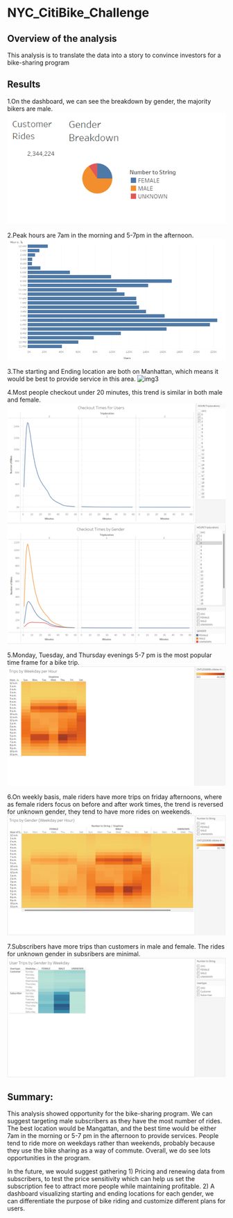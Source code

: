 # NYC_CitiBike_Challenge
## Overview of the analysis
This analysis is to translate the data into a story to convince investors for a bike-sharing program

## Results
1.On the dashboard, we can see the breakdown by gender, the majority bikers are male.
![img1](https://github.com/siqiou/NYC_CitiBike_Challenge/blob/31bcadd374fee6e2bcdbdd8861e2c8fd062402c6/dashboard.png)

2.Peak hours are 7am in the morning and 5-7pm in the afternoon.
![img2](https://github.com/siqiou/NYC_CitiBike_Challenge/blob/31bcadd374fee6e2bcdbdd8861e2c8fd062402c6/August%20peak%20hour.png)

3.The starting and Ending location are both on Manhattan, which means it would be best to provide service in this area.
![img3]()

4.Most people checkout under 20 minutes, this trend is similar in both male and female.
![img4-1](https://github.com/siqiou/NYC_CitiBike_Challenge/blob/b7906736bc9766fc8db6e90ea9ee4d8492bd68ae/Checkout%20Times%20for%20Users.png)
![img4-2](https://github.com/siqiou/NYC_CitiBike_Challenge/blob/b7906736bc9766fc8db6e90ea9ee4d8492bd68ae/Checkout%20Times%20by%20Gender.png)

5.Monday, Tuesday, and Thursday evenings 5-7 pm is the most popular time frame for a bike trip.
![img5](https://github.com/siqiou/NYC_CitiBike_Challenge/blob/b7906736bc9766fc8db6e90ea9ee4d8492bd68ae/Trips%20by%20Weekday%20per%20Hour.png)

6.On weekly basis, male riders have more trips on friday afternoons, where as female riders focus on before and after work times, the trend is reversed for unknown gender, they tend to have more rides on weekends.
![img6](https://github.com/siqiou/NYC_CitiBike_Challenge/blob/b7906736bc9766fc8db6e90ea9ee4d8492bd68ae/Trips%20by%20Gender%20(Weekday%20per%20Hour).png)

7.Subscribers have more trips than customers in male and female. The rides for unknown gender in subsribers are minimal.
![img7](https://github.com/siqiou/NYC_CitiBike_Challenge/blob/b7906736bc9766fc8db6e90ea9ee4d8492bd68ae/User%20Trips%20by%20Gender%20by%20Weekday.png)

## Summary: 
This analysis showed opportunity for the bike-sharing program. We can suggest targeting male subscribers as they have the most number of rides. The best location would be Mangattan, and the best time would be either 7am in the morning or 5-7 pm in the afternoon to provide services. People tend to ride more on weekdays rather than weekends, probably because they use the bike sharing as a way of commute. Overall, we do see lots opportunities in the program.

In the future, we would suggest gathering 1) Pricing and renewing data from subscribers, to test the price sensitivity which can help us set the subscription fee to attract more people while maintaining profitable. 2) A dashboard visualizing starting and ending locations for each gender, we can differentiate the purpose of bike riding and customize different plans for users.
